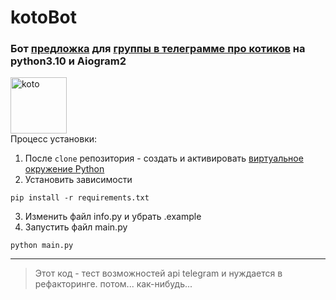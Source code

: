 # kotoBot
### Бот [предложка](https://t.me/nsfwkotobot) для [группы в телеграмме про котиков](https://t.me/+giJE_Cw_jkpiMzZi) на python3.10 и Aiogram2
<img src="https://lh3.googleusercontent.com/a/ACg8ocJ88gWNSV5N7lg8dcfi0JAhewmjR8YwvlCaTObZvaDyGacrSU7F=s96-c" alt="koto" width="90" height="90"/><br>
Процесс установки:
1) После ```clone``` репозитория - создать и активировать [виртуальное окружение Python](https://docs.python.org/3/library/venv.html)
2) Установить зависимости
```
pip install -r requirements.txt
```
3) Изменить файл info.py и убрать .example
4) Запустить файл main.py
```
python main.py
```

---

> Этот код - тест возможностей api telegram и нуждается в рефакторинге. потом... как-нибудь...
